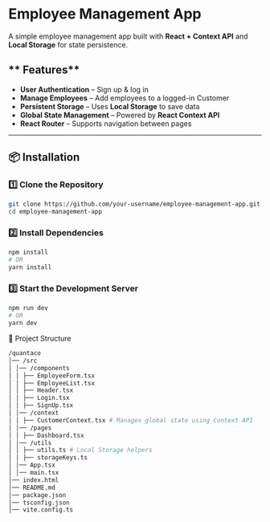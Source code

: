 # **Employee Management App**

A simple employee management app built with **React + Context API** and **Local Storage** for state persistence.

## ** Features**

- **User Authentication** – Sign up & log in
- **Manage Employees** – Add employees to a logged-in Customer
- **Persistent Storage** – Uses **Local Storage** to save data
- **Global State Management** – Powered by **React Context API**
- **React Router** – Supports navigation between pages

---

## **📦 Installation**

### **1️⃣ Clone the Repository**

```bash
git clone https://github.com/your-username/employee-management-app.git
cd employee-management-app
```

### **2️⃣ Install Dependencies**

```bash
npm install
# OR
yarn install
```

### **3️⃣ Start the Development Server**

```bash
npm run dev
# OR
yarn dev
```

📂 Project Structure

```bash
/quantaco
│── /src
│ │── /components
│ │ ├── EmployeeForm.tsx
│ │ ├── EmployeeList.tsx
│ │ ├── Header.tsx
│ │ ├── Login.tsx
│ │ ├── SignUp.tsx
│ │── /context
│ │ ├── CustomerContext.tsx # Manages global state using Context API
│ │── /pages
│ │ ├── Dashboard.tsx
│ │── /utils
│ │ ├── utils.ts # Local Storage helpers
│ │ ├── storageKeys.ts
│ │── App.tsx
│ │── main.tsx
│── index.html
│── README.md
│── package.json
│── tsconfig.json
│── vite.config.ts
```
